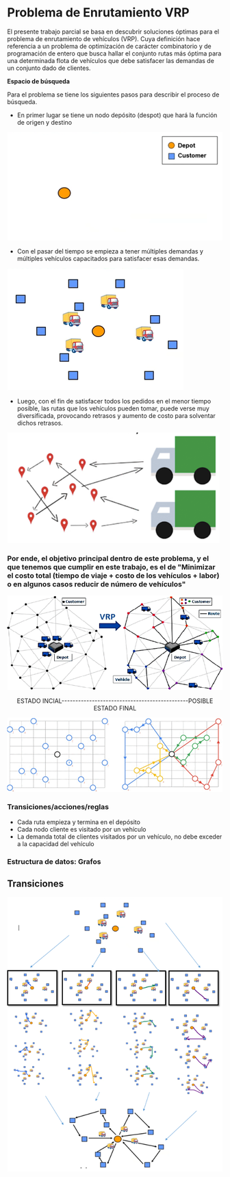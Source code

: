 # **Problema de Enrutamiento VRP**

El presente trabajo parcial se basa en descubrir soluciones óptimas para el problema de enrutamiento de vehículos (VRP). Cuya definición hace referencia a un problema de optimización de carácter combinatorio y de programación de entero que busca hallar el conjunto rutas más óptima para una determinada flota de vehículos que debe satisfacer las demandas de un conjunto dado de clientes.

**Espacio de búsqueda**

Para el problema se tiene los siguientes pasos para describir el proceso de búsqueda.

- En primer lugar se tiene un nodo depósito (despot) que hará la función de origen y destino

![nodo depósito](nodo_depot.png)

- Con el pasar del tiempo se empieza a tener múltiples demandas y múltiples vehículos capacitados para satisfacer esas demandas.

 ![](nodes_depot_customer.png)

- Luego, con el fin de satisfacer todos los pedidos en el menor tiempo posible, las rutas que los vehículos pueden tomar, puede verse muy diversificada, provocando retrasos y aumento de costo para solventar dichos retrasos.

![](routes_diverse.png)

### Por ende, el objetivo principal dentro de este problema, y el que tenemos que cumplir en este trabajo, es el de &quot;Minimizar el costo total (tiempo de viaje + costo de los vehículos + labor) o en algunos casos reducir de número de vehículos&quot;

![](statue_start_final.png)

<center>ESTADO INCIAL----------------------------------------------POSIBLE ESTADO FINAL
</center>

![](statue_start_final_v2.png)

### **Transiciones/acciones/reglas**

- Cada ruta empieza y termina en el depósito
- Cada nodo cliente es visitado por un vehículo
- La demanda total de clientes visitados por un vehículo, no debe exceder a la capacidad del vehículo

### Estructura de datos: Grafos

## Transiciones 
![](transitions.PNG)
